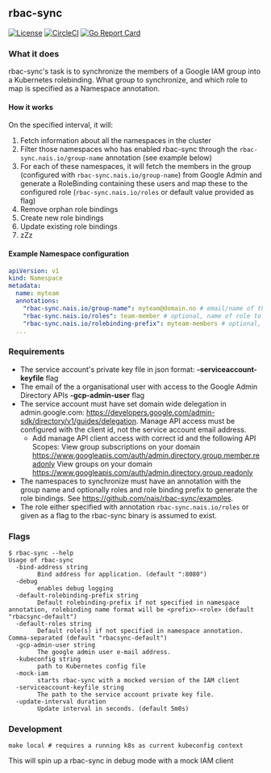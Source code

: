 ## rbac-sync
[![License](http://img.shields.io/badge/license-mit-blue.svg?style=flat-square)](https://raw.githubusercontent.com/nais/rbac-sync/master/LICENSE)
[![CircleCI](https://circleci.com/gh/nais/rbac-sync/tree/master.svg?style=svg)](https://circleci.com/gh/nais/rbac-sync/tree/master)
[![Go Report Card](https://goreportcard.com/badge/github.com/nais/rbac-sync)](https://goreportcard.com/report/github.com/nais/rbac-sync)

### What it does

rbac-sync's task is to synchronize the members of a Google IAM group into a Kubernetes rolebinding. 
What group to synchronize, and which role to map is specified as a Namespace annotation. 

#### How it works

On the specified interval, it will:

1. Fetch information about all the namespaces in the cluster
2. Filter those namespaces who has enabled rbac-sync through the `rbac-sync.nais.io/group-name` annotation (see example below)
3. For each of these namespaces, it will fetch the members in the group (configured with `rbac-sync.nais.io/group-name`) from Google Admin and generate a RoleBinding containing these users and map these to the configured role (`rbac-sync.nais.io/roles` or default value provided as flag)
4. Remove orphan role bindings
5. Create new role bindings
6. Update existing role bindings
7. zZz

#### Example Namespace configuration

```yaml
apiVersion: v1
kind: Namespace
metadata:
  name: myteam
  annotations:
    "rbac-sync.nais.io/group-name": myteam@domain.no # email/name of the google group, that will be synced into rolebinding
    "rbac-sync.nais.io/roles": team-member # optional, name of role to be mapped into rolebinding
    "rbac-sync.nais.io/rolebinding-prefix": myteam-members # optional, name of the rolebinding that rbac-sync creates
  ...
```

### Requirements

- The service account's private key file in json format: **-serviceaccount-keyfile** flag
- The email of the a organisational user with access to the Google Admin Directory APIs  **-gcp-admin-user** flag
- The service account must have set domain wide delegation in admin.google.com: https://developers.google.com/admin-sdk/directory/v1/guides/delegation. Manage API access must be configured with the client id, not the service account email address.
  - Add manage API client access with correct id and the following API Scopes:
    View group subscriptions on your domain  https://www.googleapis.com/auth/admin.directory.group.member.readonly 
    View groups on your domain  https://www.googleapis.com/auth/admin.directory.group.readonly 
- The namespaces to synchronize must have an annotation with the group name and optionally roles and role binding prefix to generate the role bindings. See https://github.com/nais/rbac-sync/examples.
- The role either specified with annotation `rbac-sync.nais.io/roles` or given as a flag to the rbac-sync binary is assumed to exist.

### Flags

```
$ rbac-sync --help 
Usage of rbac-sync
  -bind-address string
        Bind address for application. (default ":8080")
  -debug
        enables debug logging
  -default-rolebinding-prefix string
        Default rolebinding-prefix if not specified in namespace annotation, rolebinding name format will be <prefix>-<role> (default "rbacsync-default")
  -default-roles string
        Default role(s) if not specified in namespace annotation. Comma-separated (default "rbacsync-default")
  -gcp-admin-user string
        The google admin user e-mail address.
  -kubeconfig string
        path to Kubernetes config file
  -mock-iam
        starts rbac-sync with a mocked version of the IAM client
  -serviceaccount-keyfile string
        The path to the service account private key file.
  -update-interval duration
        Update interval in seconds. (default 5m0s)
```

### Development

```
make local # requires a running k8s as current kubeconfig context
```

This will spin up a rbac-sync in debug mode with a mock IAM client 
